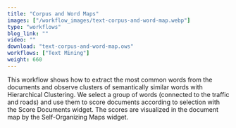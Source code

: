 ```yaml
---
title: "Corpus and Word Maps"
images: ["/workflow_images/text-corpus-and-word-map.webp"]
type: "workflows"
blog_link: ""
video: ""
download: "text-corpus-and-word-map.ows"
workflows: ["Text Mining"]
weight: 660
---
```


This workflow shows how to extract the most common words from the documents and observe clusters of semantically similar words with Hierarchical Clustering. We select a group of words (connected to the traffic and roads) and use them to score documents according to selection with the Score Documents widget. The scores are visualized in the document map by the Self-Organizing Maps widget.